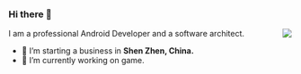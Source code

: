 ### Hi there 👋
<img align="right" src="https://github-readme-stats-one-bice.vercel.app/api?username=13767004362&show_icons=true&include_all_commits=true&count_private=true&role=OWNER,ORGANIZATION_MEMBER,COLLABORATOR" />

I am a professional Android Developer and a software architect.

- 🔭 I’m starting a business in <b>Shen Zhen, China.</b>
- 🌱 I’m currently working on  game.

<!--
**13767004362/13767004362** is a ✨ _special_ ✨ repository because its `README.md` (this file) appears on your GitHub profile.

Here are some ideas to get you started:

- 🔭 I’m currently working on ...
- 🌱 I’m currently learning ...
- 👯 I’m looking to collaborate on ...
- 🤔 I’m looking for help with ...
- 💬 Ask me about ...
- 📫 How to reach me: ...
- 😄 Pronouns: ...
- ⚡ Fun fact: ...
-->
